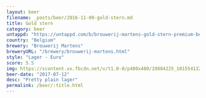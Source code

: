 ```yaml
---
layout: beer
filename: _posts/beer/2016-11-09-gold-stern.md
title: Gold stern
category: beer
untappd: "https://untappd.com/b/brouwerij-martens-gold-stern-premium-beer/1016224"
country: "Belgium"
brewery: "Brouwerij Martens"
breweryURL: "/brewery/brouwerij-martens.html"
style: "Lager - Euro"
score: 5.5
img: https://scontent.xx.fbcdn.net/v/t1.0-0/p480x480/19884225_10155413264968745_1211208339021252293_n.jpg?_nc_cat=111&_nc_ht=scontent.xx&oh=5de1e7f989ba3ac896ced8b289c70034&oe=5D73117A
beer-date: "2017-07-12"
desc: "Pretty plain lager"
permalink: /beer/:title.html
---
```

